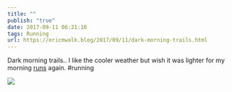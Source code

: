 ```yaml
---
title: ""
publish: "true"
date: 2017-09-11 06:21:10
tags: Running
url: https://ericmwalk.blog/2017/09/11/dark-morning-trails.html
---
```


Dark morning trails.. I like the cooler weather but wish it was lighter for my morning [runs](https://www.strava.com/activities/1178879723) again. #running

![](https://ericmwalk.blog/uploads/2022/04ca44930f.jpg)